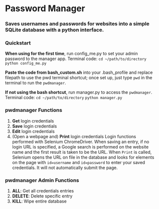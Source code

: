 # Password Manager

### Saves usernames and passwords for websites into a simple SQLite database with a python interface.

### Quickstart

**When using for the first time**, run config_me.py to set your admin password to the manager app. Terminal code:
```cd ~/path/to/directory```
```python config_me.py```

**Paste the code from bash_custom.sh** into your .bash_profile and replace filepath to use the pwd terminal shortcut; once set up, just type ```pwd``` in the terminal to run the ```pwdmanager```.

**If not using the bash shortcut**, run manager.py to access the ```pwdmanager```. Terminal code:
```cd ~/path/to/directory```
```python manager.py```

### pwdmanager Functions
1. **Get** login credentials
2. **Save** login credentials
3. **Edit** login credentials
4. (Open a webpage and) **Print** login credentials
Login functions performed with Selenium ChromeDriver.
When saving an entry, if no login URL is specified, a Google search is performed on the website name and the first result is taken to be the URL.
When ```Print``` is called, Selenium opens the URL on file in the database and looks for elements on the page with ```id=username``` and ```id=password``` to enter your saved credentials. It will not automatically submit the page.

### pwdmanager Admin Functions
1. **ALL**: Get all credentials entries
2. **DELETE**: Delete specific entry
3. **KILL**: Wipe entire database